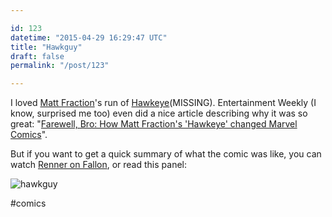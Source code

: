 ```yaml
---

id: 123
datetime: "2015-04-29 16:29:47 UTC"
title: "Hawkguy"
draft: false
permalink: "/post/123"

---
```


I loved [Matt Fraction](https://en.wikipedia.org/wiki/Matt_Fraction)'s run of [Hawkeye](https://en.wikipedia.org/wiki/Hawkeye_%!c(MISSING)omics%!)(MISSING). Entertainment Weekly (I know, surprised me too) even did a nice article describing why it was so great: "[Farewell, Bro: How Matt Fraction's 'Hawkeye' changed Marvel Comics](http://www.ew.com/article/2015/03/02/farewell-bro-how-matt-fractions-hawkeye-changed-marvel-comics)".

But if you want to get a quick summary of what the comic was like, you can watch [Renner on Fallon](https://www.youtube.com/watch?v=aQ27iS1mkuo), or read this panel:

![hawkguy](https://s3.amazonaws.com/f.cl.ly/items/1f3d1y0X3Q0j2G2G0y3D/Hawkguy.jpg)

#comics

